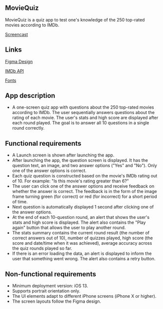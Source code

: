 ## **MovieQuiz**

MovieQuiz is a quiz app to test one's knowledge of the 250 top-rated movies according to IMDb.

[Screencast](https://github.com/user-attachments/assets/912b052d-aaee-4018-a8d1-d04abcca7292)

## **Links**

[Figma Design](https://www.figma.com/file/l0IMG3Eys35fUrbvArtwsR/YP-Quiz?node-id=34%3A243)

[IMDb API](https://developer.imdb.com/documentation/api-documentation/?ref_=/documentation/_PAGE_BODY)

[Fonts](https://code.s3.yandex.net/Mobile/iOS/Fonts/MovieQuizFonts.zip)

## **App description**

- A one-screen quiz app with questions about the 250 top-rated movies according to IMDb. The user sequentially answers questions about the rating of each movie. The user's stats and high score are displayed after each round played. The goal is to answer all 10 questions in a single round correctly.

## **Functional requirements**

- A Launch screen is shown after launching the app.
- After launching the app, the question screen is displayed. It has the question text, an image, and two answer options ("Yes" and "No"). Only one of the answer options is correct.
- Each quiz question is constructed based on the movie's IMDb rating out of 10. For example: "Is this movie's rating greater than 6?"
- The user can click one of the answer options and receive feedback on whether the answer is correct. The feedback is in the form of the image frame turning green (for correct) or red (for incorrect) for a short period of time.
- Next question is automatically displayed 1 second after clicking one of the answer options.
- At the end of each 10-question round, an alert that shows the user's stats and high score is displayed. The alert also contains the "Play again" button that allows the user to play another round.
- The stats summary contains the current round result (the number of correct answers out of 10), number of quizzes played, high score (the score and date/time when it was achieved), average accuracy across the quiz rounds played so far.
- If there is an error loading the data, an alert is displayed to inform the user that something went wrong. The alert also contains a retry button.

## **Non-functional requirements**

- Minimum deployment version: iOS 13.
- Supports portrait orientation only.
- The UI elements adapt to different iPhone screens (iPhone X or higher).
- The screen layouts follow the Figma design.
